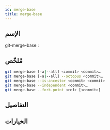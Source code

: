 ```yaml
---
id: merge-base
title: merge-base
---
```


## الإسم
git-merge-base : 

## مُلخّص

<!--DOCUSAURUS_CODE_TABS-->
<!--الأمر-->
```bash
git merge-base [-a|--all] <commit> <commit>…​
git merge-base [-a|--all] --octopus <commit>…​
git merge-base --is-ancestor <commit> <commit>
git merge-base --independent <commit>…​
git merge-base --fork-point <ref> [<commit>]
```
<!--END_DOCUSAURUS_CODE_TABS-->

## التفاصيل

## الخيارات

